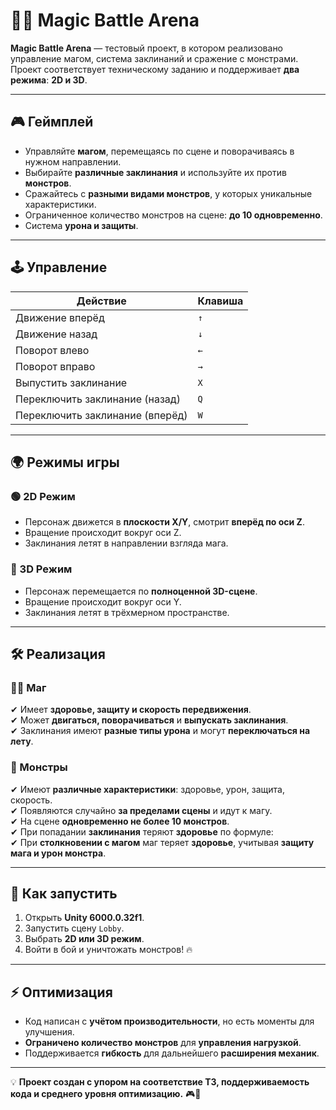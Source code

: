 # 🧙‍♂️ Magic Battle Arena

**Magic Battle Arena** — тестовый проект, в котором реализовано управление магом, система заклинаний и сражение с монстрами. Проект соответствует техническому заданию и поддерживает **два режима**: **2D и 3D**.

---

## 🎮 Геймплей
- Управляйте **магом**, перемещаясь по сцене и поворачиваясь в нужном направлении.
- Выбирайте **различные заклинания** и используйте их против **монстров**.
- Сражайтесь с **разными видами монстров**, у которых уникальные характеристики.
- Ограниченное количество монстров на сцене: **до 10 одновременно**.
- Система **урона и защиты**.

---

## 🕹 Управление
| Действие                        | Клавиша |
|---------------------------------|---------|
| Движение вперёд                 |   `↑`   |
| Движение назад                  |   `↓`   |
| Поворот влево                   |   `←`   |
| Поворот вправо                  |   `→`   |
| Выпустить заклинание            |   `X`   |
| Переключить заклинание (назад)  |   `Q`   |
| Переключить заклинание (вперёд) |   `W`   |

---

## 🌍 Режимы игры
### **🟢 2D Режим**
- Персонаж движется в **плоскости X/Y**, смотрит **вперёд по оси Z**.
- Вращение происходит вокруг оси Z.
- Заклинания летят в направлении взгляда мага.

### **🔵 3D Режим**
- Персонаж перемещается по **полноценной 3D-сцене**.
- Вращение происходит вокруг оси Y.
- Заклинания летят в трёхмерном пространстве.

---

## 🛠 Реализация
### **🧙‍♂️ Маг**
✔ Имеет **здоровье, защиту и скорость передвижения**.  
✔ Может **двигаться, поворачиваться** и **выпускать заклинания**.  
✔ Заклинания имеют **разные типы урона** и могут **переключаться на лету**.

### **👾 Монстры**
✔ Имеют **различные характеристики**: здоровье, урон, защита, скорость.  
✔ Появляются случайно **за пределами сцены** и идут к магу.  
✔ На сцене **одновременно не более 10 монстров**.  
✔ При попадании **заклинания** теряют **здоровье** по формуле:  
✔ При **столкновении с магом** маг теряет **здоровье**, учитывая **защиту мага и урон монстра**.

---

## 🚀 Как запустить
1. Открыть **Unity 6000.0.32f1**.
2. Запустить сцену `Lobby`.
3. Выбрать **2D или 3D режим**.
4. Войти в бой и уничтожать монстров! 🔥

---

## ⚡ Оптимизация
- Код написан с **учётом производительности**, но есть моменты для улучшения.
- **Ограничено количество монстров** для **управления нагрузкой**.
- Поддерживается **гибкость** для дальнейшего **расширения механик**.

---

💡 **Проект создан с упором на соответствие ТЗ, поддерживаемость кода и среднего уровня оптимизацию.** 🎮🚀
